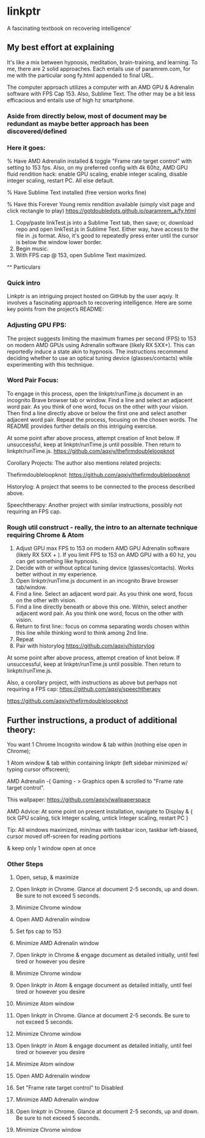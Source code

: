 # linkptr
A fascinating textbook on recovering intelligence'

## My best effort at explaining

It's like a mix between hypnosis, meditation, brain-training, and learning. To me, there are 2 solid approaches. Each entails use of paramrem.com, for me with the particular song fy.html appended to final URL. 

The computer approach utilizes a computer with an AMD GPU & Adrenalin software with FPS Cap 153. Also, Sublime Text. The other may be a bit less efficacious and entails use of high hz smartphone.

### Aside from directly below, most of document may be redundant as maybe better approach has been discovered/defined

### Here it goes:

% Have AMD Adrenalin installed & toggle "Frame rate target control" with setting to 153 fps. Also, on my preferred config with 4k 60hz, AMD GPU fluid rendition hack: enable GPU scaling, enable integer scaling, disable integer scaling, restart PC. All else default.

% Have Sublime Text installed (free version works fine)

% Have this Forever Young remix rendition available (simply visit page and click rectangle to play) https://gotdoubledots.github.io/paramrem_a/fy.html

1. Copy/paste linkTest.js into a Sublime Text tab, then save; or, download repo and open linkTest.js in Sublime Text. Either way, have access to the file in .js format. Also, it's good to repeatedly press enter until the cursor is below the window lower border.
2. Begin music.
3. With FPS cap @ 153, open Sublime Text maximized. 

^^ Particulars



### Quick intro
Linkptr is an intriguing project hosted on GitHub by the user aqxiy. It involves a fascinating approach to recovering intelligence. Here are some key points from the project’s README:

### Adjusting GPU FPS:
The project suggests limiting the maximum frames per second (FPS) to 153 on modern AMD GPUs using Adrenalin software (likely RX 5XX+). This can reportedly induce a state akin to hypnosis. The instructions recommend deciding whether to use an optical tuning device (glasses/contacts) while experimenting with this technique.

### Word Pair Focus:
To engage in this process, open the linkptr/runTime.js document in an incognito Brave browser tab or window. Find a line and select an adjacent word pair. As you think of one word, focus on the other with your vision. Then find a line directly above or below the first one and select another adjacent word pair. Repeat the process, focusing on the chosen words. The README provides further details on this intriguing exercise.

At some point after above process, attempt creation of knot below. If unsuccessful, keep at linkptr/runTime.js until possible. Then return to linkptr/runTime.js.
https://github.com/aqxiy/thefirmdoubleloopknot


Corollary Projects: The author also mentions related projects:

Thefirmdoubleloopknot: https://github.com/aqxiy/thefirmdoubleloopknot

Historylog: A project that seems to be connected to the process described above.

Speechtherapy: Another project with similar instructions, possibly not requiring an FPS cap.



### Rough util construct - really, the intro to an alternate technique requiring Chrome & Atom 

1. Adjust GPU max FPS to 153 on modern AMD GPU Adrenalin software (likely RX 5XX + ). If you limit FPS to 153 on AMD GPU with a 60 hz, you can get something like hypnosis.
2. Decide with or without optical tuning device (glasses/contacts). Works better without in my experience.
3. Open linkptr/runTime.js document in an incognito Brave browser tab/window. 
4. Find a line. Select an adjacent word pair. As you think one word, focus on the other with vision.
5. Find a line directly beneath or above this one. Within, select another adjacent word pair. As you think one word, focus on the other with vision.
6. Return to first line:: focus on comma separating words chosen within this line while thinking word to think among 2nd line.
7. Repeat
8. Pair with historylog https://github.com/aqxiy/historylog

At some point after above process, attempt creation of knot below. If unsuccessful, keep at linkptr/runTime.js until possible. Then return to linkptr/runTime.js.

Also, a corollary project, with instructions as above but perhaps not requiring a FPS cap: https://github.com/aqxiy/speechtherapy

https://github.com/aqxiy/thefirmdoubleloopknot



## Further instructions, a product of additional theory:

You want 1 Chrome Incognito window & tab within (nothing else open in Chrome); 

1 Atom window & tab within containing linkptr (left sidebar minimized w/ typing cursor offscreen); 

AMD Adrenalin -{ Gaming - > Graphics open & scrolled to "Frame rate target control".

This wallpaper: https://github.com/aqxiy/wallpaperspace

AMD Advice: At some point on present installation, navigate to Display & { tick GPU scaling, tick Integer scaling, untick Integer scaling, restart PC }

Tip: All windows maximized, min/max with taskbar icon, taskbar left-biased, cursor moved off-screen for reading portions

& keep only 1 window open at once

### Other Steps

1. Open, setup, & maximize

2. Open linkptr in Chrome. Glance at document 2-5 seconds, up and down. Be sure to not exceed 5 seconds.

3. Minimize Chrome window

4. Open AMD Adrenalin window

5. Set fps cap to 153

6. Minimize AMD Adrenalin window

7. Open linkptr in Chrome & engage document as detailed initially, until feel tired or however you desire

8. Minimize Chrome window

9. Open linkptr in Atom & engage document as detailed initially, until feel tired or however you desire

10. Minimize Atom window

11. Open linkptr in Chrome. Glance at document 2-5 seconds. Be sure to not exceed 5 seconds.

12. Minimize Chrome window

13. Open linkptr in Atom & engage document as detailed initially, until feel tired or however you desire

14. Minimize Atom window

15. Open AMD Adrenalin window

16. Set "Frame rate target control" to Disabled

17. Minimize AMD Adrenalin window

18. Open linkptr in Chrome. Glance at document 2-5 seconds, up and down. Be sure to not exceed 5 seconds.

19. Minimize Chrome window

